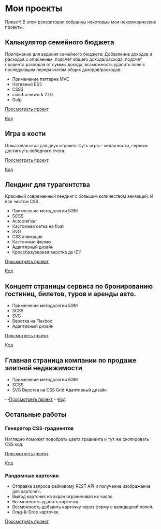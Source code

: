 # Мои проекты
Привет! В этом репозитории собранны некоторые мои некоммерческие проекты.

## Калькулятор семейного бюджета
Приложение для ведения семейного бюджета: Добавление доходов и расходов с описанием, подсчет общего дохода/расхода, подсчет процента расходов от суммы дохода, возможность удалить поле с последующим перерасчетом общих доходов/расходов.

- Применение паттерна MVC 
- Нативный ES5
- СSS3 
- ionicframework 2.0.1
- Gulp

[Просмотреть проект](https://safonov-as.github.io/family_budget_app/)

[Код](https://github.com/safonov-as/safonov-as.github.io/tree/master/family_budget_app)

## Игра в кости 
Пошаговая игра для двух игроков. Суть игры - кидая кости, первым достигнуть победного счета.

[Просмотреть проект](https://safonov-as.github.io/dice_game/)

[Код](https://github.com/safonov-as/safonov-as.github.io/tree/master/dice_game)

## Лендинг для турагентства

Красивый современный лендинг с большим количеством анимаций. И все чистом CSS.

- Применение методологии БЭМ 
- SCSS
- Autoprefixer
- Кастомная сетка на float
- SVG
- CSS анимации
- Кастомные формы
- Адаптивный дизайн
- Кроссбраузерная верстка до IE11

[Просмотреть проект](https://safonov-as.github.io/active_tours_dev/)

[Код](https://github.com/safonov-as/safonov-as.github.io/tree/master/active_tours_dev)

## Концепт страницы сервиса по бронированию гостиниц, билетов, туров и аренды авто.
- Применение методологии БЭМ 
- SCSS
- SVG
- Верстка на Flexbox
- Адаптивный дизайн

[Просмотреть проект](https://safonov-as.github.io/bookingZilla_dev/)

[Код](https://github.com/safonov-as/safonov-as.github.io/tree/master/bookingZilla_dev)

## Главная страница компании по продаже элитной недвижимости
- Применение методологии БЭМ 
- SCSS
- SVG
Верстка на CSS Grid
Адаптивный дизайн

⋅⋅⋅[Просмотреть проект](https://safonov-as.github.io/LuxR/)
⋅⋅⋅[Код](https://github.com/safonov-as/safonov-as.github.io/tree/master/LuxR)

## Остальные работы

  ### Генератор CSS-градиентов
  Наглядно поможет подобрать цвета градиента и тут же скопировать CSS код.
  
  [Просмотреть проект](https://safonov-as.github.io/css-gradient-generator/)
  
  [Код](https://github.com/safonov-as/safonov-as.github.io/tree/master/css-gradient-generator)
  
  ### Рандомные карточки 
  - Отправка запроса фейковому REST API и получение изображение для карточек. 
  - Вывод карточек на экран ограничивая их число.
  - Возможность удалить карточку.
  - Возможность добавить карточку через форму с валидацией полей.
  - Drag-&-Drop карточек.
  
  [Просмотреть проект](https://codepen.io/safonov_as/pen/rPXmjv)

